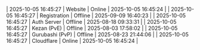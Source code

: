| 2025-10-05 16:45:27 | Website | Online | 2025-10-05 16:45:24 |
| 2025-10-05 16:45:27 | Registration | Offline | 2025-09-09 16:40:23 |
| 2025-10-05 16:45:27 | Auth Server | Offline | 2025-08-18 09:33:31 |
| 2025-10-05 16:45:27 | Kezan (PvE) | Offline | 2025-08-03 17:58:02 |
| 2025-10-05 16:45:27 | Gurubashi (PvP) | Offline | 2025-08-23 21:44:06 |
| 2025-10-05 16:45:27 | Cloudflare | Online | 2025-10-05 16:45:24 |

